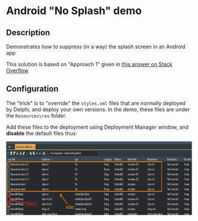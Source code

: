 # Android "No Splash" demo

## Description

Demonstrates how to suppress (in a way) the splash screen in an Android app

This solution is based on "Approach 1" given in [this answer on Stack Overflow](https://stackoverflow.com/a/68430880/3164070)

## Configuration

The "trick" is to "override" the `styles.xml` files that are normally deployed by Delphi, and deploy your own versions. In the demo, these files are under the `Resources\res` folder.

Add these files to the deployment using Deployment Manager window, and **disable** the default files thus:

<img src="Screenshots/DeploymentManager.png" alt="Deployment Manager" height="200">
